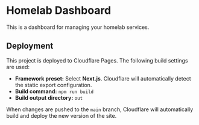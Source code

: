 # Homelab Dashboard

This is a dashboard for managing your homelab services.

## Deployment

This project is deployed to Cloudflare Pages. The following build settings are used:

*   **Framework preset:** Select **Next.js**. Cloudflare will automatically detect the static export configuration.
*   **Build command:** `npm run build`
*   **Build output directory:** `out`

When changes are pushed to the `main` branch, Cloudflare will automatically build and deploy the new version of the site.
